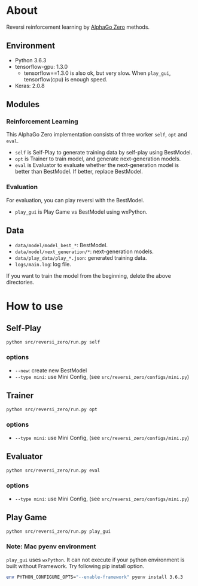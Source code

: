 About
=====

Reversi reinforcement learning by [AlphaGo Zero](https://deepmind.com/blog/alphago-zero-learning-scratch/) methods.

Environment
-----------

* Python 3.6.3
* tensorflow-gpu: 1.3.0
  * tensorflow==1.3.0 is also ok, but very slow. When `play_gui`, tensorflow(cpu) is enough speed.
* Keras: 2.0.8

Modules
-------

### Reinforcement Learning

This AlphaGo Zero implementation consists of three worker `self`, `opt` and `eval`.

* `self` is Self-Play to generate training data by self-play using BestModel.
* `opt` is Trainer to train model, and generate next-generation models.
* `eval` is Evaluator to evaluate whether the next-generation model is better than BestModel. If better, replace BestModel.

### Evaluation

For evaluation, you can play reversi with the BestModel.  

* `play_gui` is Play Game vs BestModel using wxPython. 

Data
-----

* `data/model/model_best_*`: BestModel.
* `data/model/next_generation/*`: next-generation models.
* `data/play_data/play_*.json`: generated training data.
* `logs/main.log`: log file.
  
If you want to train the model from the beginning, delete the above directories.

How to use
==========

Self-Play
--------

```bash
python src/reversi_zero/run.py self
```
### options
* `--new`: create new BestModel
* `--type mini`: use Mini Config, (see `src/reversi_zero/configs/mini.py`)

Trainer
-------

```bash
python src/reversi_zero/run.py opt
```

### options
* `--type mini`: use Mini Config, (see `src/reversi_zero/configs/mini.py`)

Evaluator
---------

```bash
python src/reversi_zero/run.py eval
```

### options
* `--type mini`: use Mini Config, (see `src/reversi_zero/configs/mini.py`)

Play Game
---------

```bash
python src/reversi_zero/run.py play_gui
```

### Note: Mac pyenv environment

`play_gui` uses `wxPython`.
It can not execute if your python environment is built without Framework.
Try following pip install option.

```bash
env PYTHON_CONFIGURE_OPTS="--enable-framework" pyenv install 3.6.3
```
